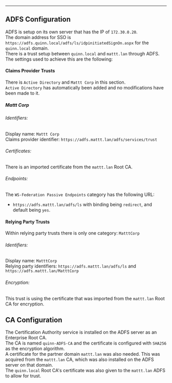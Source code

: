 
---
## ADFS Configuration  
ADFS is setup on its own server that has the IP of `172.30.0.20`.  
The domain address for SSO is `https://adfs.quinn.local/adfs/ls/idpinitiatedSignOn.aspx` for the `quinn.local` domain.  
There is a trust setup between `quinn.local` and `mattt.lan` through ADFS. The settings used to achieve this are the following:  
#### Claims Provider Trusts  
There is `Active Directory` and `Mattt Corp` in this section.  
`Active Directory` has automatically been added and no modifications have been made to it.  
##### Mattt Corp  
###### Identifiers:  
Display name: `Mattt Corp`  
Claims provider identifier: `https://adfs.mattt.lan/adfs/services/trust`  
###### Certificates:  
There is an imported certificate from the `mattt.lan` Root CA.  
###### Endpoints:  
The `WS-Federation Passive Endpoints` category has the following URL:  
- `https://adfs.mattt.lan/adfs/ls` with binding being `redirect`, and default being `yes`.  
#### Relying Party Trusts  
Within relying party trusts there is only one category: `MatttCorp`  
###### Identifiers:  
Display name: `MatttCorp`  
Relying party identifiers: `https://adfs.mattt.lan/adfs/ls` and `https://adfs.mattt.lan/MatttCorp`  
###### Encryption:  
This trust is using the certificate that was imported from the `mattt.lan` Root CA for encryption.  

## CA Configuration  
The Certification Authority service is installed on the ADFS server as an Enterprise Root CA.  
The CA is named `quinn-ADFS-CA` and the certificate is configured with `SHA256` as the encryption algorithm.  
A certificate for the partner domain `mattt.lan` was also needed. This was acquired from the `mattt.lan` CA, which was also installed on the ADFS server on that domain.  
The `quinn.local` Root CA's certificate was also given to the `mattt.lan` ADFS to allow for trust.  